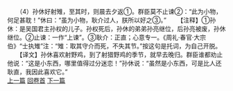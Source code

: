 　　（4）孙休好射雉，至其时，则晨去夕返①。群臣莫不止谏②：“此为小物，何足甚耽！”休曰：“虽为小物，耿介过人，朕所以好之③。”
　　【注释】①孙休：是吴国君主孙权的儿子。孙权死后，孙休的弟弟孙亮继位，后孙亮被废，孙休继位。②止谏：一作“上谏”。③耿介：正直；心意专一。《周礼·春官·大宗伯》“士执雉”注：“雉：取其守介而死，不失其节。”按这句是托词，为自己开脱。
　　【译文】孙休喜欢射野鸡，到了射猎野鸡的季节，就早去晚归。群臣谁都劝止他说：“这是小东西，哪里值得过分迷恋！”孙休说：“虽然是小东西，可是比人还耿直，我因此喜欢它。”
<br>[上一篇](10_03) [回卷首](10_00) [下一篇](10_05)
